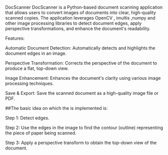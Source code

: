 DocScanner
DocScanner is a Python-based document scanning application that allows users to convert images of documents into clear, high-quality scanned copies. The application leverages OpenCV , imultis ,numpy and other image processing libraries to detect document edges, apply perspective transformations, and enhance the document's readability.

Features:

Automatic Document Detection: Automatically detects and highlights the document edges in an image.

Perspective Transformation: Corrects the perspective of the document to produce a flat, top-down view.

Image Enhancement: Enhances the document's clarity using various image processing techniques.

Save & Export: Save the scanned document as a high-quality image file or PDF.


##The basic idea on which the is implemented is:

Step 1: Detect edges.


Step 2: Use the edges in the image to find the contour (outline) representing the piece of paper being scanned.


Step 3: Apply a perspective transform to obtain the top-down view of the document.
